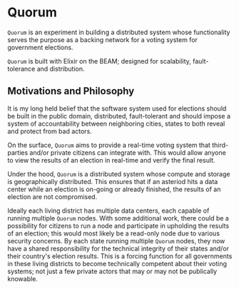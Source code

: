 # Quorum

`Quorum` is an experiment in building a distributed system whose
functionality serves the purpose as a backing network for a voting system
for government elections.

`Quorum` is built with Elixir on the BEAM; designed for scalability,
fault-tolerance and distribution.

## Motivations and Philosophy

It is my long held belief that the software system used for elections
should be built in the public domain, distributed, fault-tolerant and
should impose a system of accountability between neighboring cities,
states to both reveal and protect from bad actors.

On the surface, `Quorum` aims to provide a real-time voting system
that third-parties and/or private citizens can integrate with. This
would allow anyone to view the results of an election in real-time
and verify the final result.

Under the hood, `Quorum` is a distributed system whose compute and storage
is geographically distributed. This ensures that if an asteriod hits a data
center while an election is on-going or already finished, the results of an
election are not compromised.

Ideally each living district has multiple data centers, each capable of
running multiple `Quorum` nodes. With some additional work, there could
be a possibility for citizens to run a node and participate in upholding
the results of an election; this would most likely be a read-only node
due to various security concerns. By each state running multiple `Quorum`
nodes, they now have a shared responsibility for the technical integrity
of their states and/or their country's election results. This is a forcing
function for all governments in these living districts to become technically
competent about their voting systems; not just a few private actors that
may or may not be publically knowable.

